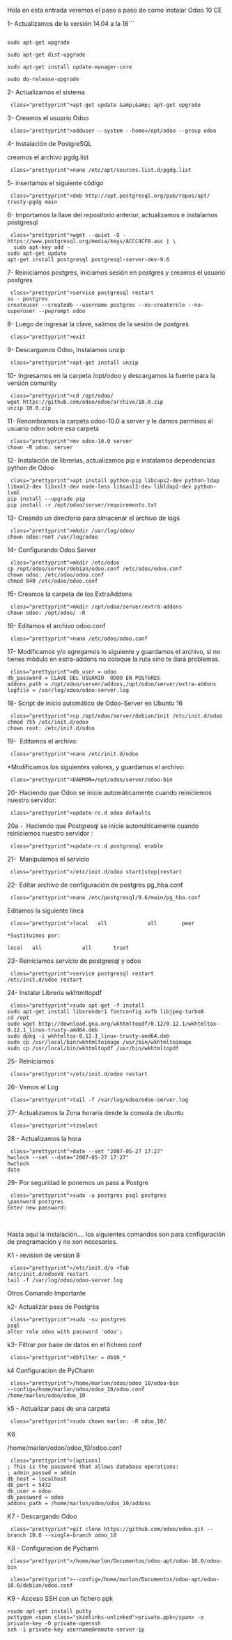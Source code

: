 Hola en esta entrada veremos el paso a paso de como instalar Odoo 10 CE

1- Actualizamos de la versión 14.04 a la 16```
``` 

sudo apt-get upgrade

sudo apt-get dist-upgrade

sudo apt-get install update-manager-core

sudo do-release-upgrade
```
2- Actualizamos el sistema
```
 class="prettyprint">apt-get update &amp;&amp; apt-get upgrade
 ```
3- Creamos el usuario Odoo
```
 class="prettyprint">adduser --system --home=/opt/odoo --group odoo
 ```
4- Instalación de PostgreSQL

creamos el archivo pgdg.list
```
 class="prettyprint">nano /etc/apt/sources.list.d/pgdg.list
 ```
5- insertamos el siguiente código
```
 class="prettyprint">deb http://apt.postgresql.org/pub/repos/apt/ trusty-pgdg main
 ```
6- Importamos la llave del repositorio anterior, actualizamos e instalamos postgresql
```
 class="prettyprint">wget --quiet -O - https://www.postgresql.org/media/keys/ACCC4CF8.asc | \
  sudo apt-key add -
sudo apt-get update
apt-get install postgresql postgresql-server-dev-9.6
```
7- Reiniciamos postgres, iniciamos sesión en postgres y creamos el usuario postgres
```
 class="prettyprint">service postgresql restart
su - postgres
createuser --createdb --username postgres --no-createrole --no-superuser --pwprompt odoo
```
8- Luego de ingresar la clave, salimos de la sesión de postgres
```
 class="prettyprint">exit
 ```
9- Descargamos Odoo, Instalamos unzip
```
 class="prettyprint">apt-get install unzip
 ```
10- Ingresamos en la carpeta /opt/odoo y descargamos la fuente para la versión comunity
```
 class="prettyprint">cd /opt/odoo/
wget https://github.com/odoo/odoo/archive/10.0.zip
unzip 10.0.zip
```
11- Renombramos la carpeta odoo-10.0 a server y le damos permisos al usuario odoo sobre esa carpeta
```
 class="prettyprint">mv odoo-10.0 server
chown -R odoo: server
```
12- Instalación de librerias, actualizamos pip e instalamos dependencias python de Odoo
```
 class="prettyprint">apt install python-pip libcups2-dev python-ldap libxml2-dev libxslt-dev node-less libsasl2-dev libldap2-dev python-lxml
pip install --upgrade pip
pip install -r /opt/odoo/server/requirements.txt
```
13- Creando un directorio para almacenar el archivo de logs
```
 class="prettyprint">mkdir /var/log/odoo/
chown odoo:root /var/log/odoo
```
14- Configurando Odoo Server
```
 class="prettyprint">mkdir /etc/odoo
cp /opt/odoo/server/debian/odoo.conf /etc/odoo/odoo.conf
chown odoo: /etc/odoo/odoo.conf
chmod 640 /etc/odoo/odoo.conf
```
15- Creamos la carpeta de los ExtraAddons
```
 class="prettyprint">mkdir /opt/odoo/server/extra-addons
chown odoo: /opt/odoo/ -R
```
16- Editamos el archivo odoo.conf
```
 class="prettyprint">nano /etc/odoo/odoo.conf
 ```
17- Modificamos y/o agregamos lo siguiente y guardamos el archivo, si no tienes módulo en estra-addons no coloque la ruta sino te dará problemas.
```
 class="prettyprint">db_user = odoo
db_password = CLAVE DEL USUARIO  ODOO EN POSTGRES
addons_path = /opt/odoo/server/addons,/opt/odoo/server/extra-addons
logfile = /var/log/odoo/odoo-server.log
```
18- Script de inicio automático de Odoo-Server en Ubuntu 16
```
 class="prettyprint">cp /opt/odoo/server/debian/init /etc/init.d/odoo
chmod 755 /etc/init.d/odoo
chown root: /etc/init.d/odoo
```
19-  Editamos el archivo:
```
 class="prettyprint">nano /etc/init.d/odoo
 ```
*Modificamos los siguientes valores, y guardamos el archivo:
```
 class="prettyprint">DAEMON=/opt/odoo/server/odoo-bin
 ```
20- Haciendo que Odoo se inicie automáticamente cuando reiniciemos nuestro servidor:
```
 class="prettyprint">update-rc.d odoo defaults
 ```
20a -  Haciendo que Postgresql se inicie automáticamente cuando reiniciemos nuestro servidor :
```
 class="prettyprint">update-rc.d postgresql enable
 ```
21-  Manipulamos el servicio
```
 class="prettyprint">/etc/init.d/odoo start|stop|restart
 ```
22- Editar archivo de configuración de postgres pg_hba.conf
```
 class="prettyprint">nano /etc/postgresql/9.6/main/pg_hba.conf
 ```
Editamos la siguiente linea
```
 class="prettyprint">local   all             all        peer

*Sustituimos por:

local   all             all       trust

```
23- Reiniciamos servicio de postgresql y odoo
```
 class="prettyprint">service postgresql restart
/etc/init.d/odoo restart
```
24- Instalar Libreria wkhtmltopdf
```
 class="prettyprint">sudo apt-get -f install
sudo apt-get install libxrender1 fontconfig xvfb libjpeg-turbo8
cd /opt
sudo wget http://download.gna.org/wkhtmltopdf/0.12/0.12.1/wkhtmltox-0.12.1_linux-trusty-amd64.deb
sudo dpkg -i wkhtmltox-0.12.1_linux-trusty-amd64.deb
sudo cp /usr/local/bin/wkhtmltoimage /usr/bin/wkhtmltoimage
sudo cp /usr/local/bin/wkhtmltopdf /usr/bin/wkhtmltopdf
```
25- Reiniciamos
```
 class="prettyprint">/etc/init.d/odoo restart
 ```
26- Vemos el Log
```
 class="prettyprint">tail -f /var/log/odoo/odoo-server.log
 ```
27- Actualizamos la Zona horaria desde la consola de ubuntu
```
 class="prettyprint">tzselect
 ```
28 - Actualizamos la hora
```
 class="prettyprint">date --set "2007-05-27 17:27"
hwclock --set --date="2007-05-27 17:27"
hwclock
date
```
29- Por seguridad le ponemos un pass a Postgre
```
 class="prettyprint">sudo -u postgres psql postgres
\password postgres
Enter new password:
```
&nbsp;

Hasta aquí la instalación.... los siguientes comandos son para configuración de programación y no son necesarios.

K1 - revision de version 8
```
 class="prettyprint">/etc/init.d/o +Tab
/etc/init.d/odoov8 restart
tail -f /var/log/odoo/odoo-server.log
```
Otros Comando Importante

k2- Actualizar pass de Postgres
```
 class="prettyprint">sudo -su postgres
psql
alter role odoo with password 'odoo';
```
k3- Filtrar por base de datos en el fichero conf
```
 class="prettyprint">dbfilter = db10_*
 ```
k4 Configuracion de PyCharm

```
 class="prettyprint">/home/marlon/odoo/odoo_10/odoo-bin
--config=/home/marlon/odoo/odoo_10/odoo.conf
/home/marlon/odoo/odoo_10
```
k5 - Actualizar pass de una carpeta
```
 class="prettyprint">sudo chown marlon: -R odoo_10/
 ```
K6

/home/marlon/odoo/odoo_10/odoo.conf
```
 class="prettyprint">[options]
; This is the password that allows database operations:
; admin_passwd = admin
db_host = localhost
db_port = 5432
db_user = odoo
db_password = odoo
addons_path = /home/marlon/odoo/odoo_10/addons
```
K7 - Descargando Odoo
```
 class="prettyprint">git clone https://github.com/odoo/odoo.git --branch 10.0 --single-branch odoo_10
 ```
K8 - Configuracion de Pycharm
```
 class="prettyprint">/home/marlon/Documentos/odoo-apt/odoo-10.0/odoo-bin
 ```
```
 class="prettyprint">--config=/home/marlon/Documentos/odoo-apt/odoo-10.0/debian/odoo.conf
 ```
K9 - Acceso SSH con un fichero ppk
```
>sudo apt-get install putty
puttygen <span class="skimlinks-unlinked">private.ppk</span> -o private-key -O private-openssh
ssh -i private-key username@remote-server-ip
```
